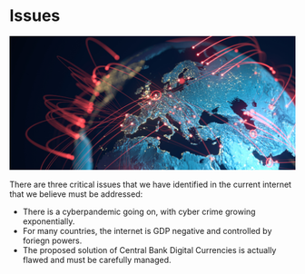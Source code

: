 # Issues

![](img/issues.png)  

There are three critical issues that we have identified in the current internet that we believe must be addressed:
- There is a cyberpandemic going on, with cyber crime growing exponentially.
- For many countries, the internet is GDP negative and controlled by foriegn powers.
- The proposed solution of Central Bank Digital Currencies is actually flawed and must be carefully managed.

